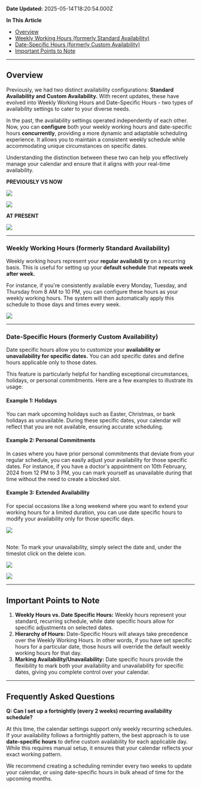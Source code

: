 **Date Updated:** 2025-05-14T18:20:54.000Z
  
  
**In This Article**

* [Overview](#Overview)[](#Weekly-Working-Hours-%28formerly-Standard-Availability%29)
* [Weekly Working Hours (formerly Standard Availability)](#Weekly-Working-Hours-%28formerly-Standard-Availability%29)[](#Date-Specific-Hours-%28formerly-Custom-Availability%29)
* [Date-Specific Hours (formerly Custom Availability)](#Date-Specific-Hours-%28formerly-Custom-Availability%29)
* [Important Points to Note](#Important-Points-to-Note)

[](#Weekly-Working-Hours)

---

## Overview

Previously, we had two distinct availability configurations: **Standard Availability and Custom Availability.** With recent updates, these have evolved into Weekly Working Hours and Date-Specific Hours - two types of availability settings to cater to your diverse needs. 

In the past, the availability settings operated independently of each other. Now, you can **configure** both your weekly working hours and date-specific hours **concurrently**, providing a more dynamic and adaptable scheduling experience. It allows you to maintain a consistent weekly schedule while accommodating unique circumstances on specific dates.

Understanding the distinction between these two can help you effectively manage your calendar and ensure that it aligns with your real-time availability.

**PREVIOUSLY VS NOW**

**![](https://s3.amazonaws.com/cdn.freshdesk.com/data/helpdesk/attachments/production/155033262826/original/H_1fAQ2eayOQhI7IXMJd0EBGXwMfu3A1Tg.png?1726843685)**

**![](https://s3.amazonaws.com/cdn.freshdesk.com/data/helpdesk/attachments/production/155033263016/original/oSw7LUTi4wUYEcgfV7l9kCR5Gx9E8O7hww.png?1726843833)**

  
**AT PRESENT**

**![](https://s3.amazonaws.com/cdn.freshdesk.com/data/helpdesk/attachments/production/155033260736/original/mCQETgGlxBpQTPEgLTH2b1rP9FmkWaBiSA.png?1726842448)**  

---

### Weekly Working Hours (formerly Standard Availability)

Weekly working hours represent your **regular availabili** **ty** on a recurring basis. This is useful for setting up your **default schedule** that **repeats week after week.** 

For instance, if you're consistently available every Monday, Tuesday, and Thursday from 8 AM to 10 PM, you can configure these hours as your weekly working hours. The system will then automatically apply this schedule to those days and times every week.

![](https://s3.amazonaws.com/cdn.freshdesk.com/data/helpdesk/attachments/production/155033261295/original/HFrA39paIy7R0ONLv7geA6MxtsPUk8kQpw.png?1726842693)  

---

### Date-Specific Hours (formerly Custom Availability)

Date specific hours allow you to customize your **availability or unavailability for specific dates.** You can add specific dates and define hours applicable only to those dates. 

This feature is particularly helpful for handling exceptional circumstances, holidays, or personal commitments. Here are a few examples to illustrate its usage:

#### **Example 1: Holidays**

You can mark upcoming holidays such as Easter, Christmas, or bank holidays as unavailable. During these specific dates, your calendar will reflect that you are not available, ensuring accurate scheduling.

#### **Example 2: Personal Commitments**

In cases where you have prior personal commitments that deviate from your regular schedule, you can easily adjust your availability for those specific dates. For instance, if you have a doctor's appointment on 10th February, 2024 from 12 PM to 3 PM, you can mark yourself as unavailable during that time without the need to create a blocked slot.

#### **Example 3: Extended Availability**

For special occasions like a long weekend where you want to extend your working hours for a limited duration, you can use date specific hours to modify your availability only for those specific days.

![](https://s3.amazonaws.com/cdn.freshdesk.com/data/helpdesk/attachments/production/155033261626/original/uVkTHfrHBEPnEO0VPPlHhpha-6GQSkx_WA.png?1726842919)

## 

Note: To mark your unavailability, simply select the date and, under the timeslot click on the delete icon.

  
![](https://s3.amazonaws.com/cdn.freshdesk.com/data/helpdesk/attachments/production/155033262351/original/X1JcfThnTkk-_cxsZrGzDRyLdaK5lrQ_kg.png?1726843370)

  
![](https://s3.amazonaws.com/cdn.freshdesk.com/data/helpdesk/attachments/production/155033262536/original/eBLCk9KRFrO1F-QafcnYyJ0dDxTepxtmzg.png?1726843533)

---

## Important Points to Note

1. **Weekly Hours vs. Date Specific Hours:** Weekly hours represent your standard, recurring schedule, while date specific hours allow for specific adjustments on selected dates.
2. **Hierarchy of Hours:** Date-Specific Hours will always take precedence over the Weekly Working Hours. In other words, if you have set specific hours for a particular date, those hours will override the default weekly working hours for that day.
3. **Marking Availability/Unavailability:** Date specific hours provide the flexibility to mark both your availability and unavailability for specific dates, giving you complete control over your calendar.

---

## **Frequently Asked Questions**

  
**Q: Can I set up a fortnightly (every 2 weeks) recurring availability schedule?**

At this time, the calendar settings support only weekly recurring schedules. If your availability follows a fortnightly pattern, the best approach is to use **date-specific hours** to define custom availability for each applicable day. While this requires manual setup, it ensures that your calendar reflects your exact working pattern.

We recommend creating a scheduling reminder every two weeks to update your calendar, or using date-specific hours in bulk ahead of time for the upcoming months.
  
  